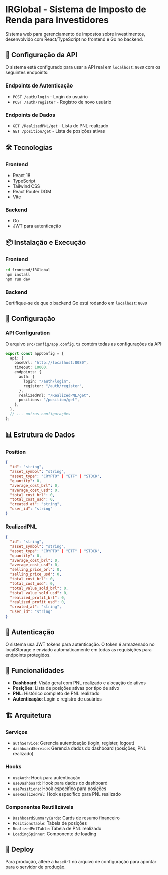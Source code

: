 # IRGlobal - Sistema de Imposto de Renda para Investidores

Sistema web para gerenciamento de impostos sobre investimentos, desenvolvido com React/TypeScript no frontend e Go no backend.

## 🚀 Configuração da API

O sistema está configurado para usar a API real em `localhost:8080` com os seguintes endpoints:

### Endpoints de Autenticação

- `POST /auth/login` - Login do usuário
- `POST /auth/register` - Registro de novo usuário

### Endpoints de Dados

- `GET /RealizedPNL/get` - Lista de PNL realizado
- `GET /position/get` - Lista de posições ativas

## 🛠️ Tecnologias

### Frontend

- React 18
- TypeScript
- Tailwind CSS
- React Router DOM
- Vite

### Backend

- Go
- JWT para autenticação

## 📦 Instalação e Execução

### Frontend

```bash
cd frontend/IRGlobal
npm install
npm run dev
```

### Backend

Certifique-se de que o backend Go está rodando em `localhost:8080`

## 🔧 Configuração

### API Configuration

O arquivo `src/config/app.config.ts` contém todas as configurações da API:

```typescript
export const appConfig = {
  api: {
    baseUrl: "http://localhost:8080",
    timeout: 10000,
    endpoints: {
      auth: {
        login: "/auth/login",
        register: "/auth/register",
      },
      realizedPnl: "/RealizedPNL/get",
      positions: "/position/get",
    },
  },
  // ... outras configurações
};
```

## 📊 Estrutura de Dados

### Position

```json
{
  "id": "string",
  "asset_symbol": "string",
  "asset_type": "CRYPTO" | "ETF" | "STOCK",
  "quantity": 0,
  "average_cost_brl": 0,
  "average_cost_usd": 0,
  "total_cost_brl": 0,
  "total_cost_usd": 0,
  "created_at": "string",
  "user_id": "string"
}
```

### RealizedPNL

```json
{
  "id": "string",
  "asset_symbol": "string",
  "asset_type": "CRYPTO" | "ETF" | "STOCK",
  "quantity": 0,
  "average_cost_brl": 0,
  "average_cost_usd": 0,
  "selling_price_brl": 0,
  "selling_price_usd": 0,
  "total_cost_brl": 0,
  "total_cost_usd": 0,
  "total_value_sold_brl": 0,
  "total_value_sold_usd": 0,
  "realized_profit_brl": 0,
  "realized_profit_usd": 0,
  "created_at": "string",
  "user_id": "string"
}
```

## 🔐 Autenticação

O sistema usa JWT tokens para autenticação. O token é armazenado no localStorage e enviado automaticamente em todas as requisições para endpoints protegidos.

## 📱 Funcionalidades

- **Dashboard**: Visão geral com PNL realizado e alocação de ativos
- **Posições**: Lista de posições ativas por tipo de ativo
- **PNL**: Histórico completo de PNL realizado
- **Autenticação**: Login e registro de usuários

## 🏗️ Arquitetura

### Serviços

- `authService`: Gerencia autenticação (login, register, logout)
- `dashboardService`: Gerencia dados do dashboard (posições, PNL realizado)

### Hooks

- `useAuth`: Hook para autenticação
- `useDashboard`: Hook para dados do dashboard
- `usePositions`: Hook específico para posições
- `useRealizedPnl`: Hook específico para PNL realizado

### Componentes Reutilizáveis

- `DashboardSummaryCards`: Cards de resumo financeiro
- `PositionsTable`: Tabela de posições
- `RealizedPnlTable`: Tabela de PNL realizado
- `LoadingSpinner`: Componente de loading

## 🚀 Deploy

Para produção, altere a `baseUrl` no arquivo de configuração para apontar para o servidor de produção.
